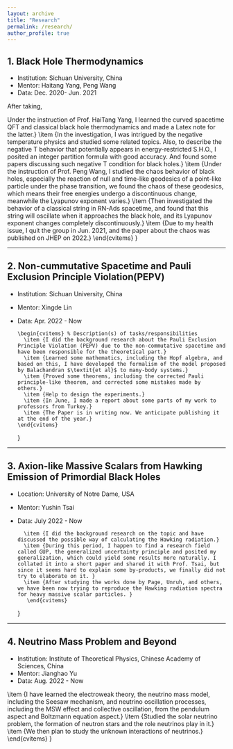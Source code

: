 ```yaml
---
layout: archive
title: "Research"
permalink: /research/
author_profile: true
---
```


## 1. Black Hole Thermodynamics
- Institution: Sichuan University, China
- Mentor: Haitang Yang, Peng Wang
- Data: Dec. 2020- Jun. 2021

After taking, 


Under the instruction of Prof. HaiTang Yang, I learned the curved spacetime QFT and classical black hole thermodynamics and made a Latex note for the latter.}
        \item {In the investigation, I was intrigued by the negative temperature physics and studied some related topics. Also, to describe the negative T behavior that potentially appears in energy-restricted S.H.O., I posited an integer partition formula with good accuracy. And found some papers discussing such negative T condition for black holes.}
        \item {Under the instruction of Prof. Peng Wang, I studied the chaos behavior of black holes, especially the reaction of null and time-like geodesics of a point-like particle under the phase transition, we found the chaos of these geodesics, which means their free energies undergo a discontinuous change, meanwhile the Lyapunov exponent varies.}
        \item {Then investigated the behavior of a classical string in RN-Ads spacetime, and found that this string will oscillate when it approaches the black hole, and its Lyapunov exponent changes completely discontinuously.}
        \item {Due to my health issue, I quit the group in Jun. 2021, and the paper about the chaos was published on JHEP on 2022.}
      \end{cvitems}
    }

---

## 2. Non-cummutative Spacetime and Pauli Exclusion Principle Violation(PEPV)
- Institution: Sichuan University, China
- Mentor: Xingde Lin
- Data: Apr. 2022 - Now

      \begin{cvitems} % Description(s) of tasks/responsibilities
        \item {I did the background research about the Pauli Exclusion Principle Violation (PEPV) due to the non-commutative spacetime and have been responsible for the theoretical part.}
        \item {Learned some mathematics, including the Hopf algebra, and based on this, I have developed the formalism of the model proposed by Balachandran $\textit{et al}$ to many-body systems.}
        \item {Proved some theorems, including the corrected Pauli principle-like theorem, and corrected some mistakes made by others.}
        \item {Help to design the experiments.}
        \item {In June, I made a report about some parts of my work to professors from Turkey.}
        \item {The Paper is in writing now. We anticipate publishing it at the end of the year.}
      \end{cvitems}
    }
    
---

## 3. Axion-like Massive Scalars from Hawking Emission of Primordial Black Holes
- Location: University of Notre Dame, USA
- Mentor: Yushin Tsai
- Data: July 2022 - Now

        \item {I did the background research on the topic and have discussed the possible way of calculating the Hawking radiation.}
        \item {During this period, I happen to find a research field called GUP, the generalized uncertainty principle and posited my generalization, which could yield some results more naturally. I collated it into a short paper and shared it with Prof. Tsai, but since it seems hard to explain some by-products, we finally did not try to elaborate on it. }
        \item {After studying the works done by Page, Unruh, and others, we have been now trying to reproduce the Hawking radiation spectra for heavy massive scalar particles. }
         \end{cvitems}
    }

---

## 4. Neutrino Mass Problem and Beyond
- Institution: Institute of Theoretical Physics, Chinese Academy of Sciences, China
- Mentor: Jianghao Yu
- Data: Aug. 2022 - Now

\item {I have learned the electroweak theory, the neutrino mass model, including the Seesaw mechanism, and neutrino oscillation processes, including the MSW effect and collective oscillation, from the pendulum aspect and Boltzmann equation aspect.}
        \item {Studied the solar neutrino problem, the formation of neutron stars and the role neutrinos play in it.}
        \item {We then plan to study the unknown interactions of neutrinos.}
      \end{cvitems}
    }